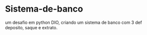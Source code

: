 # Sistema-de-banco
um desafio em python DIO, criando um sistema de banco com 3 def deposito, saque e extrato.
